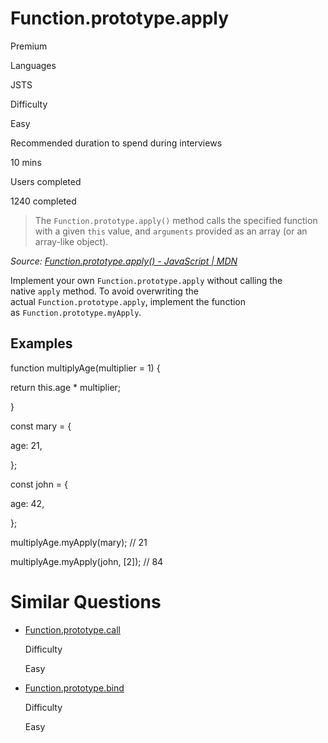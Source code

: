# Function.prototype.apply

Premium

Languages

JSTS

Difficulty

Easy

Recommended duration to spend during interviews

10 mins

Users completed

1240 completed

> The `Function.prototype.apply()` method calls the specified function with a given `this` value, and `arguments` provided as an array (or an array-like object).

_Source: [Function.prototype.apply() - JavaScript | MDN](https://developer.mozilla.org/en-US/docs/Web/JavaScript/Reference/Global_objects/Function/apply)_

Implement your own `Function.prototype.apply` without calling the native `apply` method. To avoid overwriting the actual `Function.prototype.apply`, implement the function as `Function.prototype.myApply`.

## Examples

function multiplyAge(multiplier = 1) {

  return this.age * multiplier;

}

const mary = {

  age: 21,

};

const john = {

  age: 42,

};

multiplyAge.myApply(mary); // 21

multiplyAge.myApply(john, [2]); // 84

# Similar Questions

- [Function.prototype.call](https://www.greatfrontend.com/questions/javascript/function-call)
    
    Difficulty
    
    Easy
    
- [Function.prototype.bind](https://www.greatfrontend.com/questions/javascript/function-bind)
    
    Difficulty
    
    Easy